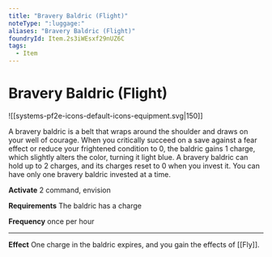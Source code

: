 ```yaml
---
title: "Bravery Baldric (Flight)"
noteType: ":luggage:"
aliases: "Bravery Baldric (Flight)"
foundryId: Item.2s3iWEsxf29nUZ6C
tags:
  - Item
---
```


# Bravery Baldric (Flight)
![[systems-pf2e-icons-default-icons-equipment.svg|150]]

A bravery baldric is a belt that wraps around the shoulder and draws on your well of courage. When you critically succeed on a save against a fear effect or reduce your frightened condition to 0, the baldric gains 1 charge, which slightly alters the color, turning it light blue. A bravery baldric can hold up to 2 charges, and its charges reset to 0 when you invest it. You can have only one bravery baldric invested at a time.

**Activate** 2 command, envision

**Requirements** The baldric has a charge

**Frequency** once per hour

* * *

**Effect** One charge in the baldric expires, and you gain the effects of [[Fly]].
